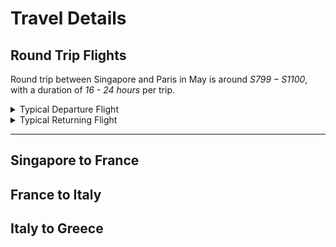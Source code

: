 # Travel Details

## Round Trip Flights 
Round trip between Singapore and Paris in May is around *S$799 - S$1100*, with a duration of *16 - 24 hours* per trip.  
<details>
<summary> Typical Departure Flight </summary>


![flight from sg to fr](../resources/flight_sg_fr.png)
</details>

<details>
<summary> Typical Returning Flight </summary>

![flight from fr to sg](../resources/flight_fr_sg.png)
</details>

___

## Singapore to France

## France to Italy

## Italy to Greece
